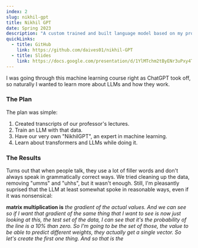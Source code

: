 ```yaml
---
index: 2
slug: nikhil-gpt
title: Nikhil GPT
date: Spring 2023
description: "A custom trained and built language model based on my professor's lectures"
quickLinks: 
  - title: GitHub
    link: https://github.com/daives01/nikhil-GPT
  - title: Slides 
    link: https://docs.google.com/presentation/d/1YlMTchm2tByENr3uPxy4TmXXW6qwdVQvGJyWvi21I94/edit?usp=sharing
---
```

I was going through this machine learning course right as ChatGPT took off, so naturally I wanted to learn more about LLMs and how they work.

### The Plan

The plan was simple:

1. Created transcripts of our professor's lectures.
2. Train an LLM with that data.
3. Have our very own "NikhilGPT", an expert in machine learning.
4. Learn about transformers and LLMs while doing it.

### The Results

Turns out that when people talk, they use a lot of filler words and don't always speak in grammatically correct ways. We tried cleaning up the data, removing "umms" and "uhhs", but it wasn't enough. Still, I'm pleasantly suprised that the LLM at least somewhat spoke in reasonable ways, even if it was nonsensical:

**matrix multiplication is** *the gradient of the actual values. And we can see so if I want that gradient of the same thing that I want to see is now just looking at this, the test set of the data, I can see that it's the probability of the line is a 10% than zero. So I'm going to be the set of those, the value to be able to predict different weights, they actually get a single vector. So let's create the first one thing. And so that is the*
